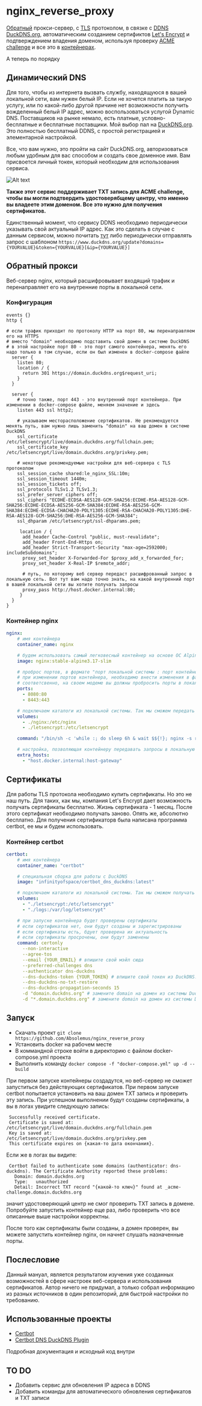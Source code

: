 # nginx_reverse_proxy

[Обратный](https://yandex.kz/search/?text=обратный+прокси+сервер&lr=162&clid=2378387-1&win=571&src=suggest_T) прокси-сервер, с [TLS](https://yandex.kz/search/?text=Что+такое+TLS&lr=162&clid=2378387-1&win=571) протоколом, в связке с [DDNS DuckDNS.org](https://www.duckdns.org/), автоматическим созданием сертификтов [Let's Encrypt](https://letsencrypt.org/) и подтверждением владения доменом, используя проверку [ACME challenge](https://habr.com/ru/articles/350202/) и все это в [контейнерах](https://www.docker.com/).

А теперь по порядку

## Динамический DNS

Для того, чтобы из интернета вызвать службу, находящуюся в вашей локальной сети, вам нужен белый IP. Если не хочется платить за такую услугу, или по какой-либо другой причине нет возможности получить вожделенный белый IP адрес, можно воспользоваться услугой Dynamic DNS. Поставщиков на рынке немало, есть платные, условно-бесплатные и бесплатные поставщики. Мой выбор пал на [DuckDNS.org](https://www.duckdns.org/). Это полностью бесплатный DDNS, с простой регистрацией и элементарной настройкой.

Все, что вам нужно, это пройти на сайт DuckDNS.org, авторизоваться любым удобным для вас способом и создать свое доменное имя. Вам присвоется личный токен, который необходим для использования сервиса.

![Alt text](image-1.png)

**Также этот сервис поддерживает TXT запись для ACME challenge, чтобы вы могли подтвердить удостоверябщему центру, что именно вы владеете этим доменом. Все это нужно для получения сертификатов.**

Единственный момент, что сервису DDNS необходимо периодически указывать свой актуальный IP адрес. Как это сделать в случае с данным сервисом, можно почитать [тут](https://www.duckdns.org/install.jsp) либо периодически отправлять запрос с шаблоном `https://www.duckdns.org/update?domains={YOURVALUE}&token={YOURVALUE}[&ip={YOURVALUE}]`

## Обратный прокси

Веб-сервер nginx, который расшифровывает входящий трафик и перенаправляет его на внутренние порты в локальной сети.

### Конфигурация

```nginxconf
events {}
http {

# если трафик приходит по протоколу HTTP на порт 80, мы перенаправляем его на HTTPS
# вместо "domain" необходимо подставить свой домен в системе DuckDNS
# в этой настройке порт 80 - это порт самого контейнера, менять его надо только в том случае, если он был изменен в docker-compose файле
  server {
    listen 80;
    location / {
      return 301 https://domain.duckdns.org$request_uri;
    }
  }

  server {
    # точно также, порт 443 - это внутренний порт контейнера. При изменении в docker-compose файле, меняем значение и здесь
    listen 443 ssl http2;

    # указываем месторасположение сертификатов. Не рекомендуется менять путь, вам нужно лишь заменить "domain" на ваш домен в системе DuckDNS
    ssl_certificate /etc/letsencrypt/live/domain.duckdns.org/fullchain.pem;
    ssl_certificate_key /etc/letsencrypt/live/domain.duckdns.org/privkey.pem;

    # некоторые рекомендуемые настройки для веб-сервера с TLS протоколом
    ssl_session_cache shared:le_nginx_SSL:10m;
    ssl_session_timeout 1440m;
    ssl_session_tickets off;
    ssl_protocols TLSv1.2 TLSv1.3;
    ssl_prefer_server_ciphers off;
    ssl_ciphers "ECDHE-ECDSA-AES128-GCM-SHA256:ECDHE-RSA-AES128-GCM-SHA256:ECDHE-ECDSA-AES256-GCM-SHA384:ECDHE-RSA-AES256-GCM-SHA384:ECDHE-ECDSA-CHACHA20-POLY1305:ECDHE-RSA-CHACHA20-POLY1305:DHE-RSA-AES128-GCM-SHA256:DHE-RSA-AES256-GCM-SHA384";
    ssl_dhparam /etc/letsencrypt/ssl-dhparams.pem;

     location / {
      add_header Cache-Control "public, must-revalidate";
      add_header Front-End-Https on;
      add_header Strict-Transport-Security "max-age=2592000; includeSubdomains";
      proxy_set_header X-Forwarded-For $proxy_add_x_forwarded_for;
      proxy_set_header X-Real-IP $remote_addr;

      # путь, по которому веб сервер передаст расшифрованный запрос в локальную сеть. Вот тут вам надо точно знать, на какой внутренний порт в вашей локальной сети вы хотите получать запросы
      proxy_pass http://host.docker.internal:80;   
     }
  }
} 
```

### Контейнер nginx

```yml
nginx:
    # имя контейнера
    container_name: nginx

    # будем использовать самый легковесный контейнер на основе ОС Alpine
    image: nginx:stable-alpine3.17-slim

    # проброс портов, в формате "порт локальной системы : порт контейнера"
    # при изменении портов контейнера, необходимо внести изменения в файл nginx.conf
    # соответсвенно, на своем модеме вы должны пробросить порты в локальную сеть
    ports:
      - 8080:80
      - 8443:443

    # подключаем каталоги из локальной системы. Так мы сможем передать необходимые файлы в контейнер с возможностью горячей замены
    volumes:
      - ./nginx:/etc/nginx
      - ./letsencrypt:/etc/letsencrypt

    command: "/bin/sh -c 'while :; do sleep 6h & wait $${!}; nginx -s reload; done & nginx -g \"daemon off;\"'"

    # настройка, позволяющая контейнеру передавать запросы в локальную систему
    extra_hosts:
      - "host.docker.internal:host-gateway"
```

## Сертификаты

Для работы TLS протокола необходимо купить сертификаты. Но это не наш путь. Для таких, как мы, компания Let's Encrypt дает возможность получать сертификаты бесплатно. Жизнь сертификата - 1 месяц. После этого сертификат необходимо получать заново. Опять же, абсолютно бесплатно. Для получения сертификаторв была написана программа certbot, ее мы и будем использовать.

### Контейнер certbot

```yml
certbot:
    # имя контейнера
    container_name: "certbot"

    # специальная сборка для работы с DuckDNS
    image: "infinityofspace/certbot_dns_duckdns:latest"

    # подключаем каталоги из локальной системы. Так мы сможем получать сертификаты для веб сервера и логи
    volumes:
      - "./letsencrypt:/etc/letsencrypt"
      - "./logs:/var/log/letsencrypt"

    # при запуске контейнера будет проверены сертификаты
    # если сертификатов нет, они будут созданы и зарегистрированы
    # если сертификаты есть, бдует проверена их актуальность
    # если сертификаты просрочены, они будут заменены
    command: certonly
      --non-interactive
      --agree-tos
      --email {YOUR_EMAIL} # впишите свой мэйл сюда
      --preferred-challenges dns
      --authenticator dns-duckdns
      --dns-duckdns-token {YOUR_TOKEN} # впишите свой токен из DuckDNS.org сюда
      --dns-duckdns-no-txt-restore
      --dns-duckdns-propagation-seconds 15
      -d "domain.duckdns.org" # замените domain на домен из системы DuckDNS
      -d "*.domain.duckdns.org" # замените domain на домен из системы DuckDNS
```

## Запуск

- Скачать проект `git clone https://github.com/Absolemus/nginx_reverse_proxy`
- Установить docker на рабочем месте
- В коммандной строке войти в директорию с файлом docker-compose.yml проекта
- Выполнить команду `docker compose -f "docker-compose.yml" up -d --build`

При первом запуске контейнеры создадутся, но веб-сервер не сможет запуститься без действующих сертификатов. При первом запуске certbot попытается установить на ваш домен TXT запись и проверить эту запись. При успешном выполнении будут созданы сертификаты, а вы в логах увидите следующую запись:

```log
 Successfully received certificate.
 Certificate is saved at: /etc/letsencrypt/live/domain.duckdns.org/fullchain.pem
 Key is saved at:         /etc/letsencrypt/live/domain.duckdns.org/privkey.pem
 This certificate expires on {какая-то дата окончания}.
```

Если же в логах вы видите:

```log
 Certbot failed to authenticate some domains (authenticator: dns-duckdns). The Certificate Authority reported these problems:
   Domain: domain.duckdns.org
   Type:   unauthorized
   Detail: Incorrect TXT record "{какой-то ключ}" found at _acme-challenge.domain.duckdns.org
```

значит удостоверяющий центр не смог проверить TXT запись в домене. Попробуйте запустить контейнер еще раз, либо проверить что все описанные выше настройки корректны.

После того как сертификаты были созданы, а домен проверен, вы можете запустить контейнер nginx, он начнет слушать назначенные порты.

## Послесловие

Данный мануал, является результатом изучения уже созданных возможностей в сфере настроек веб-сервера и использования сертификатов. Автор ничего не придумал, а только собрал информацию из разных источников в один репозиторий, для быстрой настройки по требованию.

## Использованные проекты

- [Certbot](https://github.com/certbot/certbot)
- [Certbot DNS DuckDNS Plugin](https://github.com/infinityofspace/certbot_dns_duckdns)

Подробная документация и исходный код внутри

## TO DO

- Добавить сервис для обновления IP адреса в DDNS
- Добавить команды для автоматического обновления сертификатов и TXT записи
